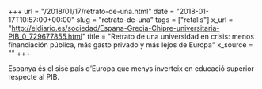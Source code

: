 +++
url = "/2018/01/17/retrato-de-una.html"
date = "2018-01-17T10:57:00+00:00"
slug = "retrato-de-una"
tags = ["retalls"]
x_url = "http://eldiario.es/sociedad/Espana-Grecia-Chipre-universitaria-PIB_0_729677855.html"
title = "Retrato de una universidad en crisis: menos financiación pública, más gasto privado y más lejos de Europa"
x_source = ""
+++


Espanya és el sisè país d’Europa que menys inverteix en educació superior respecte al PIB.

